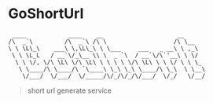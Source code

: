 GoShortUrl
====

     ____            ____    __                     __
    /\  _`\         /\  _`\ /\ \                   /\ \__
    \ \ \L\_\    ___\ \,\L\_\ \ \___     ___   _ __\ \ ,_\
     \ \ \L_L   / __`\/_\__ \\ \  _ `\  / __`\/\`'__\ \ \/
      \ \ \/, \/\ \L\ \/\ \L\ \ \ \ \ \/\ \L\ \ \ \/ \ \ \_
       \ \____/\ \____/\ `\____\ \_\ \_\ \____/\ \_\  \ \__\
        \/___/  \/___/  \/_____/\/_/\/_/\/___/  \/_/   \/__/


> short url generate service